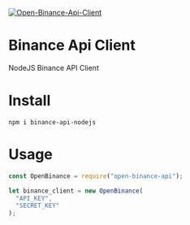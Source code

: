 [![Open-Binance-Api-Client](https://imageup.ru/img158/4220287/open-binance-api.png "Open-Binance-Api-Client")](https://github.com/naturalcod/open-node-binance-api "Open-Binance-Api-Client")

# Binance Api Client
NodeJS Binance API Client
# Install
`npm i binance-api-nodejs`

# Usage

```javascript
const OpenBinance = require("open-binance-api");

let binance_client = new OpenBinance(
  "API_KEY",
  "SECRET_KEY"
);

```
